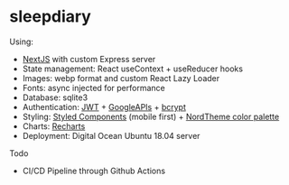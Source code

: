 # sleepdiary

Using:

* [NextJS](https://github.com/vercel/next.js/) with custom Express server
* State management: React useContext + useReducer hooks
* Images: webp format and custom React Lazy Loader
* Fonts: async injected for performance
* Database: sqlite3
* Authentication: [JWT](https://jwt.io/) + [GoogleAPIs](https://developers.google.com/apis-explorer) + [bcrypt](https://www.npmjs.com/package/bcrypt)
* Styling: [Styled Components](https://github.com/styled-components/styled-components) (mobile first) + [NordTheme color palette](https://www.nordtheme.com/)
* Charts: [Recharts](https://github.com/recharts/recharts)
* Deployment: Digital Ocean Ubuntu 18.04 server

Todo
* CI/CD Pipeline through Github Actions
